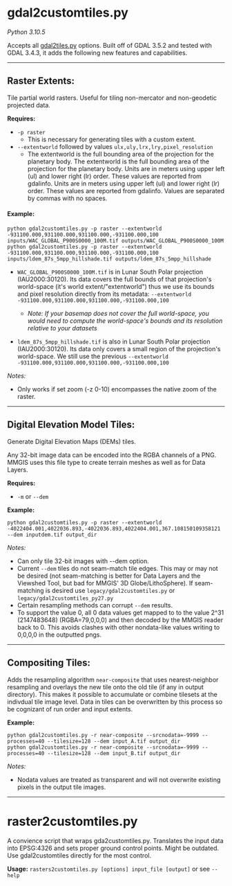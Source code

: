 # gdal2customtiles.py

_Python 3.10.5_

Accepts all [gdal2tiles.py](https://gdal.org/programs/gdal2tiles.html) options. Built off of GDAL 3.5.2 and tested with GDAL 3.4.3, it adds the following new features and capabilities.

---

## Raster Extents:

Tile partial world rasters. Useful for tiling non-mercator and non-geodetic projected data.

**Requires:**

- `-p raster`
  - This is necessary for generating tiles with a custom extent.
- `--extentworld` followed by values `ulx,uly,lrx,lry,pixel_resolution`
  - The extentworld is the full bounding area of the projection for the planetary body. The extentworld is the full bounding area of the projection for the planetary body. Units are in meters using upper left (ul) and lower right (lr) order. These values are reported from gdalinfo. Units are in meters using upper left (ul) and lower right (lr) order. These values are reported from gdalinfo. Values are separated by commas with no spaces.

#### Example:

```
python gdal2customtiles.py -p raster --extentworld -931100.000,931100.000,931100.000,-931100.000,100 inputs/WAC_GLOBAL_P900S0000_100M.tif outputs/WAC_GLOBAL_P900S0000_100M
python gdal2customtiles.py -p raster --extentworld -931100.000,931100.000,931100.000,-931100.000,100 inputs/ldem_87s_5mpp_hillshade.tif outputs/ldem_87s_5mpp_hillshade
```

- `WAC_GLOBAL_P900S0000_100M.tif` is in Lunar South Polar projection (IAU2000:30120). Its data covers the full bounds of that projection's world-space (it's world extent/"extentworld") thus we use its bounds and pixel resolution directly from its metadata: `--extentworld -931100.000,931100.000,931100.000,-931100.000,100`

  - _Note: If your basemap does not cover the full world-space, you would need to compute the world-space's bounds and its resolution relative to your datasets_

- `ldem_87s_5mpp_hillshade.tif` is also in Lunar South Polar projection (IAU2000:30120). Its data only covers a small region of the projection's world-space. We still use the previous `--extentworld -931100.000,931100.000,931100.000,-931100.000,100`

_Notes:_

- Only works if set zoom (-z 0-10) encompasses the native zoom of the raster.

---

## Digital Elevation Model Tiles:

Generate Digital Elevation Maps (DEMs) tiles.

Any 32-bit image data can be encoded into the RGBA channels of a PNG. MMGIS uses this file type to create terrain meshes as well as for Data Layers.

**Requires:**

- `-m` or `--dem`

**Example:**

```
python gdal2customtiles.py -p raster --extentworld -4022404.001,4022036.893,-4022036.893,4022404.001,367.108150109358121 --dem inputdem.tif output_dir
```

_Notes:_

- Can only tile 32-bit images with --dem option.
- Current `--dem` tiles do not seam-match tile edges. This may or may not be desired (not seam-matching is better for Data Layers and the Viewshed Tool, but bad for MMGIS' 3D Globe/LithoSphere). If seam-matching is desired use `legacy/gdal2customtiles.py` or `legacy/gdal2customtiles_py27.py`
- Certain resampling methods can corrupt `--dem` results.
- To support the value 0, all 0 data values get mapped to to the value 2^31 (2147483648) (RGBA=79,0,0,0) and then decoded by the MMGIS reader back to 0. This avoids clashes with other nondata-like values writing to 0,0,0,0 in the outputted pngs.

---

## Compositing Tiles:

Adds the resampling algorithm `near-composite` that uses nearest-neighbor resampling and overlays the new tile onto the old tile (if any in output directory). This makes it possible to accumulate or combine tilesets at the indivdual tile image level. Data in tiles can be overwritten by this process so be cognizant of run order and input extents.

**Example:**

```
python gdal2customtiles.py -r near-composite --srcnodata=-9999 --processes=40 --tilesize=128 --dem input_A.tif output_dir
python gdal2customtiles.py -r near-composite --srcnodata=-9999 --processes=40 --tilesize=128 --dem input_B.tif output_dir
```

_Notes:_

- Nodata values are treated as transparent and will not overwrite existing pixels in the output tile images.

---

# raster2customtiles.py

A convience script that wraps gda2customtiles.py. Translates the input data into EPSG:4326 and sets proper ground control points. Might be outdated. Use gdal2customtiles directly for the most control.

**Usage:**
`rasters2customtiles.py [options] input_file [output]` or see `--help`
